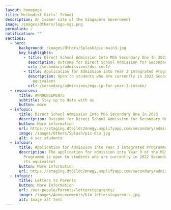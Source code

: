 ```yaml
---
layout: homepage
title: Methodist Girls' School
description: An Isomer site of the Singapore Government
image: /images/Others/logo-mgs.png
permalink: /
notification: ""
sections:
  - hero:
      background: /images/Others/Splash/pic-main3.jpg
      key_highlights:
        - title: Direct School Admission Into MGS Secondary One In 2023
          description: Outcome for Direct School Admission for Secondary One
          url: /secondary/admissions/dsa-sec1/
        - title: Application for Admission into Year 3 Integrated Programme
          description: Open to students who are currently in 2022 Secondary 2 or its
            equivalent
          url: /secondary/admissions/mgs-ip-for-year-3-intake/
  - resources:
      title: ANNOUNCEMENTS
      subtitle: Stay up to date with us
      button: more
  - infopic:
      title: Direct School Admission Into MGS Secondary One In 2023
      description: Outcome for Direct School Admission for Secondary One
      button: More information
      url: https://staging.dt6ildc2mnegy.amplifyapp.com/secondary/admissions/dsa-sec1/
      image: /images/Others/Splash/pic-dsa.jpg
      alt: 4 sec students
  - infobar:
      title: Application for Admission into Year 3 Integrated Programme
      description: The application for admission into Year 3 of the MGS Integrated
        Programme is open to students who are currently in 2022 Secondary 2 or
        its equivalent
      button: More information
      url: https://staging.dt6ildc2mnegy.amplifyapp.com/secondary/admissions/mgs-ip-for-year-3-intake/
  - infopic:
      title: Letters to Parents
      button: More Information
      url: /our-people/Parents/letterstoparents/
      image: /images/Announcements/btn-letterstoparents.jpg
      alt: Image alt text
---
```

